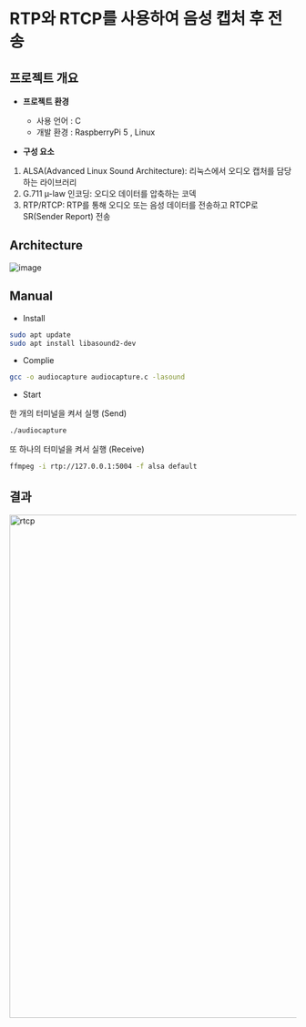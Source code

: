 # RTP와 RTCP를 사용하여 음성 캡처 후 전송

## 프로젝트 개요

- **프로젝트 환경**
	- 사용 언어 :  C
	- 개발 환경 :  RaspberryPi 5 , Linux

- **구성 요소**
1. ALSA(Advanced Linux Sound Architecture): 리눅스에서 오디오 캡처를 담당하는 라이브러리
2. G.711 µ-law 인코딩: 오디오 데이터를 압축하는 코덱
3. RTP/RTCP: RTP를 통해 오디오 또는 음성 데이터를 전송하고 RTCP로 SR(Sender Report) 전송

## Architecture
![image](https://github.com/user-attachments/assets/f32762d1-cf66-4241-bc57-8b3f9865d330)

## Manual

- Install
```bash
sudo apt update
sudo apt install libasound2-dev 
```

- Complie
```bash
gcc -o audiocapture audiocapture.c -lasound

```

- Start

한 개의 터미널을 켜서 실행 (Send)
```bash
./audiocapture
```
또 하나의 터미널을 켜서 실행 (Receive)
```bash
ffmpeg -i rtp://127.0.0.1:5004 -f alsa default
```

## 결과

<img width="884" alt="rtcp" src="https://github.com/user-attachments/assets/4aef5f9c-be53-414c-a2d8-fa6eac25c4cc">


